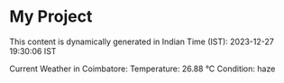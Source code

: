 # My Project

This content is dynamically generated in Indian Time (IST): 2023-12-27 19:30:06 IST


Current Weather in Coimbatore:
Temperature: 26.88 °C
Condition: haze
